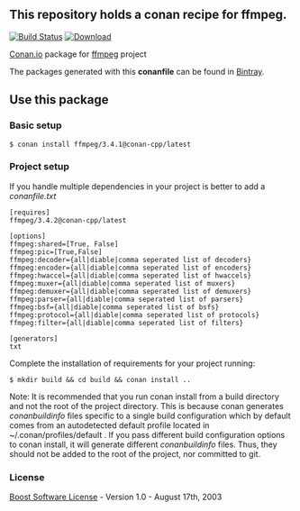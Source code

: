 ## This repository holds a conan recipe for ffmpeg.

[![Build Status](https://travis-ci.org/spielhuus/conan-ffmpeg.svg?branch=master)](https://travis-ci.org/spielhuus/conan-ffmpeg)
[ ![Download](https://api.bintray.com/packages/squawkcpp/conan-cpp/ffmpeg%3Aconan-cpp/images/download.svg) ](https://bintray.com/squawkcpp/conan-cpp/ffmpeg%3Aconan-cpp)

[Conan.io](https://conan.io) package for [ffmpeg](https://www.ffmpeg.org) project

The packages generated with this **conanfile** can be found in [Bintray](https://bintray.com/squawkcpp/conan-cpp/ffmpeg%3Aconan-cpp).

## Use this package

### Basic setup

    $ conan install ffmpeg/3.4.1@conan-cpp/latest

### Project setup

If you handle multiple dependencies in your project is better to add a *conanfile.txt*

    [requires]
    ffmpeg/3.4.2@conan-cpp/latest

    [options]
    ffmpeg:shared=[True, False]
    ffmpeg:pic=[True,False]
    ffmpeg:decoder={all|diable|comma seperated list of decoders}
    ffmpeg:encoder={all|diable|comma seperated list of encoders}
    ffmpeg:hwaccel={all|diable|comma seperated list of hwaccels}
    ffmpeg:muxer={all|diable|comma seperated list of muxers}
    ffmpeg:demuxer={all|diable|comma seperated list of demuxers}
    ffmpeg:parser={all|diable|comma seperated list of parsers}
    ffmpeg:bsf={all|diable|comma seperated list of bsfs}
    ffmpeg:protocol={all|diable|comma seperated list of protocols}
    ffmpeg:filter={all|diable|comma seperated list of filters}

    [generators]
    txt

Complete the installation of requirements for your project running:

    $ mkdir build && cd build && conan install ..
	
Note: It is recommended that you run conan install from a build directory and not the root of the project directory.  This is because conan generates *conanbuildinfo* files specific to a single build configuration which by default comes from an autodetected default profile located in ~/.conan/profiles/default .  If you pass different build configuration options to conan install, it will generate different *conanbuildinfo* files.  Thus, they should not be added to the root of the project, nor committed to git. 

### License
[Boost Software License](http://www.boost.org/LICENSE_1_0.txt) - Version 1.0 - August 17th, 2003

